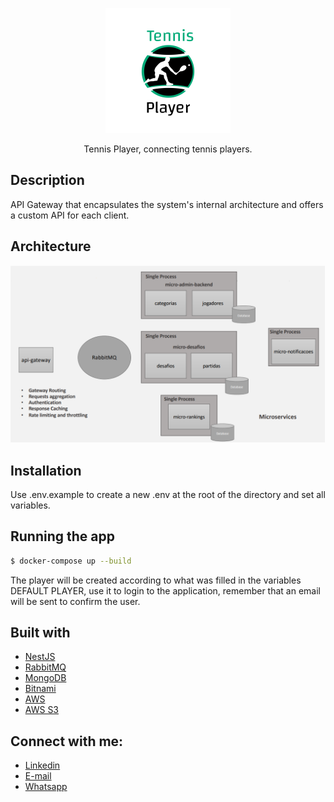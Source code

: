 <p align="center">
  <a href="http://nestjs.com/" target="blank"><img src="https://github.com/alessandroprudencio/TP-Api-Gateway/blob/develop/src/assets/logo.png" width="200" alt="Nest Logo" /></a>
</p>

[circleci-image]: https://img.shields.io/circleci/build/github/nestjs/nest/master?token=abc123def456
[circleci-url]: https://circleci.com/gh/nestjs/nest

<p align="center">Tennis Player, connecting tennis players.</p>

## Description

API Gateway that encapsulates the system's internal architecture and offers a custom API for each client.

## Architecture

<img src="https://github.com/alessandroprudencio/TP-Api-Gateway/blob/develop/src/assets/microsservice-architeture.png" width="1220" alt="Architecture img" />

## Installation

Use .env.example to create a new .env at the root of the directory and set all variables.

## Running the app

```bash
$ docker-compose up --build
```

The player will be created according to what was filled in the variables ​​DEFAULT PLAYER, use it to login to the application, remember that an email will be sent to confirm the user.

## Built with

- [NestJS](https://nestjs.com/)
- [RabbitMQ](https://www.rabbitmq.com/)
- [MongoDB](https://www.mongodb.com/)
- [Bitnami](https://bitnami.com/)
- [AWS](https://aws.amazon.com/)
- [AWS S3](https://aws.amazon.com/s3)

## Connect with me:

- [Linkedin](https://www.linkedin.com/in/alessandro-prudencio/)
- [E-mail](mailto:alessandroconectado@gmail.com)
- [Whatsapp](https://api.whatsapp.com/send?phone=5567992696705&text=Ol%C3%A1%20alessandro%2C%20%20vi%20seu%20perfil%20no%20github!)
